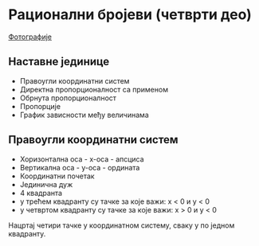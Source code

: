 # Рационални бројеви (четврти део)

[Фотографије][1]

## Наставне јединице

- Правоугли координатни систем
- Директна пропорционалност са применом
- Обрнута пропорционалност
- Пропорције
- График зависности међу величинама

## Правоугли координатни систем

- Хоризонтална оса - x-оса - апсциса
- Вертикална оса - y-оса - ордината
- Координатни почетак
- Јединична дуж
- 4 квадранта
- у трећем квадранту су тачке за које важи: x < 0 и y < 0
- у четвртом квадранту су тачке за које важи: x > 0 и y < 0

Нацртај четири тачке у координатном систему, сваку у по једном квадранту.

[1]: https://photos.app.goo.gl/ACJytwR3oT5FpDT56 "Фотографије табле"
